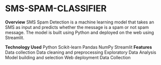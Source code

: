 # SMS-SPAM-CLASSIFIER
**Overview**
SMS Spam Detection is a machine learning model that takes an SMS as input and predicts whether the message is a spam or not spam message. The model is built using Python and deployed on the web using Streamlit.

**Technology Used**
Python
Scikit-learn
Pandas
NumPy
Streamlit
**Features**
Data collection
Data cleaning and preprocessing
Exploratory Data Analysis
Model building and selection
Web deployment 
Data Collection
